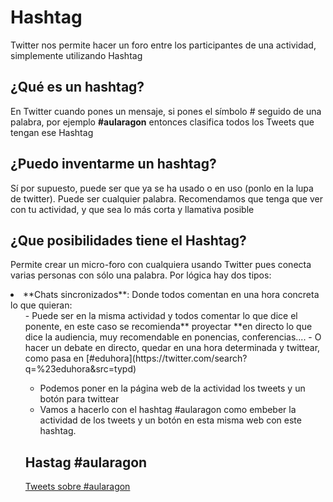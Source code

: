 
# Hashtag

Twitter nos permite hacer un foro entre los participantes de una actividad, simplemente utilizando Hashtag

## ¿Qué es un hashtag?

En Twitter cuando pones un mensaje, si pones el símbolo # seguido de una palabra, por ejemplo **#aularagon** entonces clasifica todos los Tweets que tengan ese Hashtag

## ¿Puedo inventarme un hashtag?

Sí por supuesto, puede ser que ya se ha usado o en uso (ponlo en la lupa de twitter). Puede ser cualquier palabra. Recomendamos que tenga que ver con tu actividad, y que sea lo más corta y llamativa posible

## ¿Que posibilidades tiene el Hashtag?

Permite crear un micro-foro con cualquiera usando Twitter pues conecta varias personas con sólo una palabra. Por lógica hay dos tipos:

<li>**Chats sincronizados**: Donde todos comentan en una hora concreta lo que quieran:
<ul>
- Puede ser en la misma actividad y todos comentar lo que dice el ponente, en este caso se recomienda** proyectar **en directo lo que dice la audiencia, muy recomendable en ponencias, conferencias....
- O hacer un debate en directo, quedar en una hora determinada y twittear, como pasa en [#eduhora](https://twitter.com/search?q=%23eduhora&amp;src=typd)

- Podemos poner en la página web de la actividad los tweets y un botón para twittear
- Vamos a hacerlo con el hashtag #aularagon como embeber la actividad de los tweets y un botón en esta misma web con este hashtag.

## Hastag #aularagon

[Tweets sobre #aularagon](https://twitter.com/hashtag/aularagon)
<script type="text/javascript">// &lt;![CDATA[

!function(d,s,id){var js,fjs=d.getElementsByTagName(s)[0],p=/^http:/.test(d.location)?'http':'https';if(!d.getElementById(id)){js=d.createElement(s);js.id=id;js.src=p+"://platform.twitter.com/widgets.js"fjs.parentNode.insertBefore(js,fjs);}}(document,"script","twitter-wjs");
// ]]&gt;</script>


